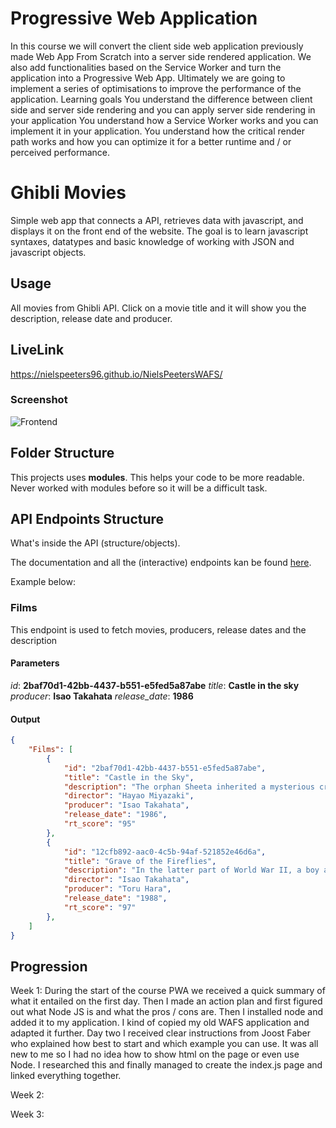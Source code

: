 # Progressive Web Application
In this course we will convert the client side web application previously made Web App From Scratch into a server side rendered application. We also add functionalities based on the Service Worker and turn the application into a Progressive Web App. Ultimately we are going to implement a series of optimisations to improve the performance of the application.  Learning goals You understand the difference between client side and server side rendering and you can apply server side rendering in your application You understand how a Service Worker works and you can implement it in your application. You understand how the critical render path works and how you can optimize it for a better runtime and / or perceived performance.
 
# Ghibli Movies
Simple web app that connects a API, retrieves data with javascript, and displays it on the front end of the website. The goal is to learn javascript syntaxes, datatypes and basic knowledge of working with JSON and javascript objects.

## Usage

All movies from Ghibli API. Click on a movie title and it will show you the description, release date and producer.

## LiveLink
https://nielspeeters96.github.io/NielsPeetersWAFS/

### Screenshot

![Frontend ](https://github.com/NielsPeeters96/NielsPeeters_Web_App_From_Scratch/blob/main/img/Screenshot.png)

## Folder Structure

This projects uses **modules**. This helps your code to be more readable. Never worked with modules before so it will be a difficult task.

## API Endpoints Structure

What's inside the API (structure/objects).

The documentation and all the (interactive) endpoints kan be found [here](https://ghibliapi.herokuapp.com/#section/Studio-Ghibli-API).

Example below:

### Films

This endpoint is used to fetch movies, producers, release dates and the description

#### Parameters

_id_: **2baf70d1-42bb-4437-b551-e5fed5a87abe**
_title_: **Castle in the sky**
_producer_: **Isao Takahata**
_release_date_: **1986**

#### Output

```json
{
    "Films": [
        {
            "id": "2baf70d1-42bb-4437-b551-e5fed5a87abe",
            "title": "Castle in the Sky",
            "description": "The orphan Sheeta inherited a mysterious crystal that links her to the mythical sky-kingdom of Laputa. With the help of resourceful Pazu and a rollicking band of sky pirates, she makes her way to the ruins of the once-great civilization. Sheeta and Pazu must outwit the evil Muska, who plans to use Laputa's science to make himself ruler of the world.",
            "director": "Hayao Miyazaki",
            "producer": "Isao Takahata",
            "release_date": "1986",
            "rt_score": "95"
        },
        {
            "id": "12cfb892-aac0-4c5b-94af-521852e46d6a",
            "title": "Grave of the Fireflies",
            "description": "In the latter part of World War II, a boy and his sister, orphaned when their mother is killed in the firebombing of Tokyo, are left to survive on their own in what remains of civilian life in Japan. The plot follows this boy and his sister as they do their best to survive in the Japanese countryside, battling hunger, prejudice, and pride in their own quiet, personal battle.",
            "director": "Isao Takahata",
            "producer": "Toru Hara",
            "release_date": "1988",
            "rt_score": "97"
        },
    ]
}
```

## Progression
Week 1:
During the start of the course PWA we received a quick summary of what it entailed on the first day. Then I made an action plan and first figured out what Node JS is and what the pros / cons are. Then I installed node and added it to my application. I kind of copied my old WAFS application and adapted it further. Day two I received clear instructions from Joost Faber who explained how best to start and which example you can use. It was all new to me so I had no idea how to show html on the page or even use Node. I researched this and finally managed to create the index.js page and linked everything together.

Week 2:

Week 3:
